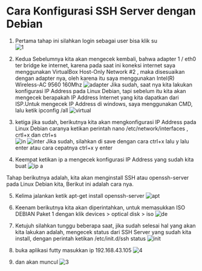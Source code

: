 # Cara Konfigurasi SSH Server dengan Debian

1. Pertama tahap ini silahkan login sebagai user bisa klik su  
![1](https://user-images.githubusercontent.com/112459285/193229141-dd9c4207-51d0-4e91-9b33-f7fe018c3ae2.png)

2. Kedua Sebelumnya kita akan mengecek kembali, bahwa adapter 1 / eth0 ter bridge ke internet, karena pada saat ini koneksi internet saya menggunakan VirtualBox Host-Only Network #2 , maka disesuaikan dengan adapter nya, oleh karena itu saya menggunakan Intel(R) Wireless-AC 9560 160Mhz 
![adapter](https://user-images.githubusercontent.com/112459285/193231461-10a5eda4-6b36-4182-8734-dedf4c6da21d.png) 
Jika sudah, saat nya kita lakukan konfigurasi IP Address pada Linux Debian, tapi sebelum itu kita akan mengecek berapakah IP Address Internet yang kita dapatkan dari ISP.Untuk mengecek IP Address di windows, saya menggunakan CMD, lalu ketik ipconfig /all ![virtual](https://user-images.githubusercontent.com/112459285/193234601-f1e68ec2-9807-4209-9874-387361af8105.png)

3. ketiga jika sudah, berikutnya kita akan mengkonfigurasi IP Address pada Linux Debian caranya ketikan perintah nano /etc/network/interfaces , crtl+x dan ctrl+s  
![in](https://user-images.githubusercontent.com/112459285/193234999-8db64c12-7f0b-4df2-9cdf-2b9d0ecd1033.png)
![inter](https://user-images.githubusercontent.com/112459285/193235042-9f34d0e4-166e-48a7-904c-b127a507cd5f.png) Jika sudah, silahkan di save dengan cara ctrl+x lalu y lalu enter atau cara cepatnya ctrl+x y enter

4. Keempat ketikan ip a mengecek konfigurasi IP Address yang sudah kita buat 
![ip a](https://user-images.githubusercontent.com/112459285/193236071-ffdc9d9e-ddf6-49aa-ad53-45ad20da28c7.png)


Tahap berikutnya adalah, kita akan menginstall SSH atau openssh-server pada Linux Debian kita, Berikut ini adalah cara nya. 

5. Kelima jalankan ketik apt-get install openssh-server ![apt](https://user-images.githubusercontent.com/112459285/193236818-0374fb58-507f-4e64-bc9f-56f2db26edbc.png)

6. Keenam berikutnya kita akan diperintahkan, untuk memasukkan ISO DEBIAN Paket 1  dengan klik devices > optical disk > iso 
![de](https://user-images.githubusercontent.com/112459285/193237648-3af3a125-1b0d-46e6-95ab-c9a2c3375631.png)

7. Ketujuh silahkan tunggu beberapa saat, jika sudah selesai hal yang akan kita lakukan adalah, mengecek status dari SSH Server yang sudah kita install, dengan perintah ketikan /etc/init.d/ssh status
![init ](https://user-images.githubusercontent.com/112459285/193238480-62f405f2-cf3c-4e8a-b458-b6ae6a347fb6.png)

9. buka aplikasi futty masukkan ip 192.168.43.105
![4](https://user-images.githubusercontent.com/112459285/193229862-6fe73d63-fc30-475b-8623-52562db11c39.png)
6. dan akan muncul 
![3](https://user-images.githubusercontent.com/112459285/193229885-0b7800d9-2816-4b0a-87b0-0d49d0be62a2.png)
